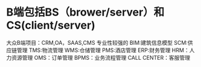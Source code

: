 # B端包括BS（brower/server）和CS(client/server)
大众B端项目：CRM,OA，SAAS,CMS
专业性较强的
BIM:建筑信息模型
SCM:供应链管理
TMS:物流管理
WMS:仓储管理
PMS:酒店管理
ERP:财务管理
HRM：人力资源管理
OMS：订单管理
BPMS：业务流程管理
CALL CENTER：客服管理